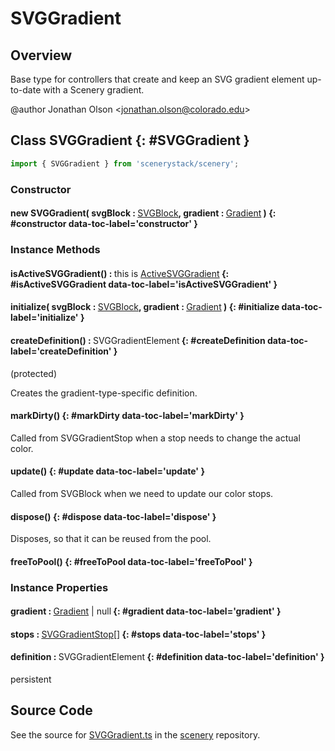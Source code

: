 # SVGGradient

## Overview

Base type for controllers that create and keep an SVG gradient element up-to-date with a Scenery gradient.

@author Jonathan Olson &lt;jonathan.olson@colorado.edu&gt;

## Class SVGGradient {: #SVGGradient }


```js
import { SVGGradient } from 'scenerystack/scenery';
```
### Constructor

#### new SVGGradient( svgBlock : <span style="font-weight: 400;">[SVGBlock](../scenery/SVGBlock.md)</span>, gradient : <span style="font-weight: 400;">[Gradient](../scenery/Gradient.md)</span> ) {: #constructor data-toc-label='constructor' }

### Instance Methods

#### isActiveSVGGradient() : <span style="font-weight: 400;"><span style="color: hsla(calc(var(--md-hue) + 180deg),80%,40%,1);">this</span> is [ActiveSVGGradient](../scenery/SVGGradient.md#ActiveSVGGradient)</span> {: #isActiveSVGGradient data-toc-label='isActiveSVGGradient' }

#### initialize( svgBlock : <span style="font-weight: 400;">[SVGBlock](../scenery/SVGBlock.md)</span>, gradient : <span style="font-weight: 400;">[Gradient](../scenery/Gradient.md)</span> ) {: #initialize data-toc-label='initialize' }

#### createDefinition() : <span style="font-weight: 400;">SVGGradientElement</span> {: #createDefinition data-toc-label='createDefinition' }

(protected)

Creates the gradient-type-specific definition.

#### markDirty() {: #markDirty data-toc-label='markDirty' }

Called from SVGGradientStop when a stop needs to change the actual color.

#### update() {: #update data-toc-label='update' }

Called from SVGBlock when we need to update our color stops.

#### dispose() {: #dispose data-toc-label='dispose' }

Disposes, so that it can be reused from the pool.

#### freeToPool() {: #freeToPool data-toc-label='freeToPool' }

### Instance Properties

#### gradient : <span style="font-weight: 400;">[Gradient](../scenery/Gradient.md) | <span style="color: hsla(calc(var(--md-hue) + 180deg),80%,40%,1);">null</span></span> {: #gradient data-toc-label='gradient' }

#### stops : <span style="font-weight: 400;">[SVGGradientStop](../scenery/SVGGradientStop.md)[]</span> {: #stops data-toc-label='stops' }

#### definition : <span style="font-weight: 400;">SVGGradientElement</span> {: #definition data-toc-label='definition' }

persistent



## Source Code

See the source for [SVGGradient.ts](https://github.com/phetsims/scenery/blob/main/js/display/SVGGradient.ts) in the [scenery](https://github.com/phetsims/scenery) repository.
